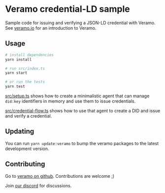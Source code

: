 # Veramo credential-LD sample

Sample code for issuing and verifying a JSON-LD credential with Veramo. See [veramo.io](https://veramo.io) for an
introduction to Veramo.

## Usage

```bash
# install dependencies
yarn install

# run src/index.ts
yarn start

# or run the tests 
yarn test
```

[src/setup.ts](./src/setup.ts) shows how to create a minimalistic agent that can manage `did:key` identifiers in memory
and use them to issue credentials.

[src/credential-flow.ts](./src/credential-flow.ts) shows how to use that agent to create a DID and issue and verify a
credential.

## Updating

You can run `yarn update:veramo` to bump the veramo packages to the latest development version.

## Contributing

Go to [veramo on github](https://github.com/uport-project/veramo). Contributions are welcome ;)

Join [our discord](https://discord.gg/DsTRjqb42V) for discussions.
